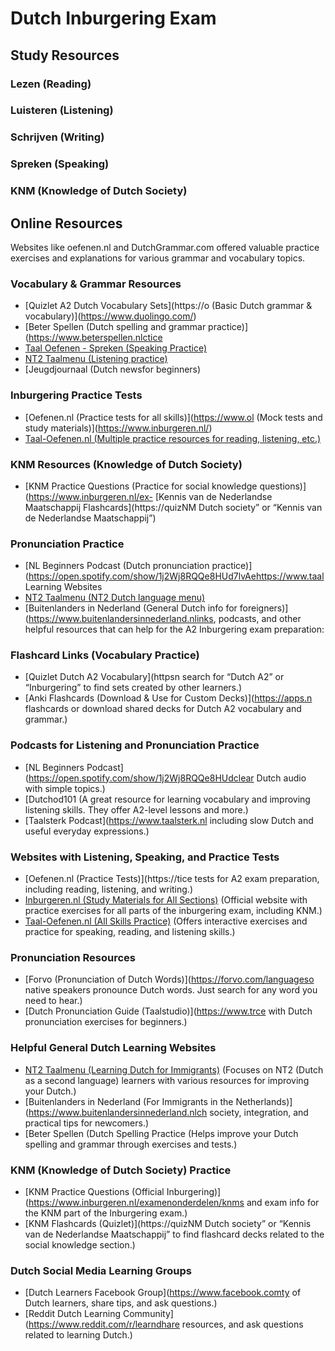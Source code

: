 # Dutch Inburgering Exam

## Study Resources

### Lezen (Reading)

### Luisteren (Listening)

### Schrijven (Writing)

### Spreken (Speaking)

### KNM (Knowledge of Dutch Society)

## Online Resources

Websites like oefenen.nl and DutchGrammar.com offered valuable practice exercises and explanations for various grammar and vocabulary topics.

### Vocabulary & Grammar Resources
- [Quizlet A2 Dutch Vocabulary Sets](https://o (Basic Dutch grammar & vocabulary)](https://www.duolingo.com/)
- [Beter Spellen (Dutch spelling and grammar practice)](https://www.beterspellen.nlctice
- [Taal Oefenen - Spreken (Speaking Practice)](https://nt2taalmenu.nl/nt2-a2-inburgering-oefenexamens-spreken/)
- [NT2 Taalmenu (Listening practice)](https://nt2taalmenu.nl/)
- [Jeugdjournaal (Dutch newsfor beginners)

### Inburgering Practice Tests
- [Oefenen.nl (Practice tests for all skills)](https://www.ol (Mock tests and study materials)](https://www.inburgeren.nl/)
- [Taal-Oefenen.nl (Multiple practice resources for reading, listening, etc.)](https://www.taal-oefenen.nl/)

### KNM Resources (Knowledge of Dutch Society)
- [KNM Practice Questions (Practice for social knowledge questions)](https://www.inburgeren.nl/ex- [Kennis van de Nederlandse Maatschappij Flashcards](https://quizNM Dutch society” or “Kennis van de Nederlandse Maatschappij”)

### Pronunciation Practice
- [NL Beginners Podcast (Dutch pronunciation practice)](https://open.spotify.com/show/1j2Wj8RQQe8HUd7lvAehttps://www.taal Learning Websites
- [NT2 Taalmenu (NT2 Dutch language menu)](https://nt2taalmenu.nl/)
- [Buitenlanders in Nederland (General Dutch info for foreigners)](https://www.buitenlandersinnederland.nlinks, podcasts, and other helpful resources that can help for the A2 Inburgering exam preparation:

### Flashcard Links (Vocabulary Practice)
- [Quizlet Dutch A2 Vocabulary](httpsn search for “Dutch A2” or “Inburgering” to find sets created by other learners.)
- [Anki Flashcards (Download & Use for Custom Decks)](https://apps.n flashcards or download shared decks for Dutch A2 vocabulary and grammar.)

### Podcasts for Listening and Pronunciation Practice
- [NL Beginners Podcast](https://open.spotify.com/show/1j2Wj8RQQe8HUdclear Dutch audio with simple topics.)
- [Dutchod101 (A great resource for learning vocabulary and improving listening skills. They offer A2-level lessons and more.)
- [Taalsterk Podcast](https://www.taalsterk.nl including slow Dutch and useful everyday expressions.)

### Websites with Listening, Speaking, and Practice Tests
- [Oefenen.nl (Practice Tests)](https://tice tests for A2 exam preparation, including reading, listening, and writing.)
- [Inburgeren.nl (Study Materials for All Sections)](https://www.inburgeren.nl/) (Official website with practice exercises for all parts of the inburgering exam, including KNM.)
- [Taal-Oefenen.nl (All Skills Practice)](https://www.taal-oefenen.nl/) (Offers interactive exercises and practice for speaking, reading, and listening skills.)

### Pronunciation Resources
- [Forvo (Pronunciation of Dutch Words)](https://forvo.com/languageso native speakers pronounce Dutch words. Just search for any word you need to hear.)
- [Dutch Pronunciation Guide (Taalstudio)](https://www.trce with Dutch pronunciation exercises for beginners.)

### Helpful General Dutch Learning Websites
- [NT2 Taalmenu (Learning Dutch for Immigrants)](https://nt2taalmenu.nl/) (Focuses on NT2 (Dutch as a second language) learners with various resources for improving your Dutch.)
- [Buitenlanders in Nederland (For Immigrants in the Netherlands)](https://www.buitenlandersinnederland.nlch society, integration, and practical tips for newcomers.)
- [Beter Spellen (Dutch Spelling Practice (Helps improve your Dutch spelling and grammar through exercises and tests.)

### KNM (Knowledge of Dutch Society) Practice
- [KNM Practice Questions (Official Inburgering)](https://www.inburgeren.nl/examenonderdelen/knms and exam info for the KNM part of the Inburgering exam.)
- [KNM Flashcards (Quizlet)](https://quizNM Dutch society” or “Kennis van de Nederlandse Maatschappij” to find flashcard decks related to the social knowledge section.)

### Dutch Social Media Learning Groups
- [Dutch Learners Facebook Group](https://www.facebook.comty of Dutch learners, share tips, and ask questions.)
- [Reddit Dutch Learning Community](https://www.reddit.com/r/learndhare resources, and ask questions related to learning Dutch.)
